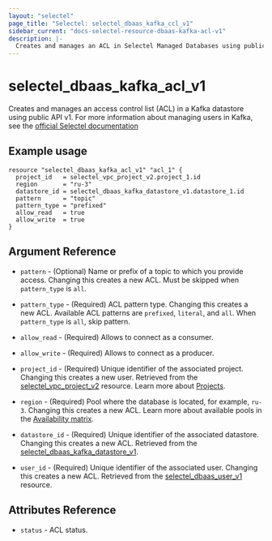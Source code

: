 ```yaml
---
layout: "selectel"
page_title: "Selectel: selectel_dbaas_kafka_ccl_v1"
sidebar_current: "docs-selectel-resource-dbaas-kafka-acl-v1"
description: |-
  Creates and manages an ACL in Selectel Managed Databases using public API v1.
---
```


# selectel\_dbaas\_kafka\_acl\_v1

Creates and manages an access control list (ACL) in a Kafka datastore using public API v1. For more information about managing users in Kafka, see the [official Selectel documentation](https://docs.selectel.ru/en/cloud/managed-databases/kafka/manage-users/)

## Example usage

```hcl
resource "selectel_dbaas_kafka_acl_v1" "acl_1" {
  project_id   = selectel_vpc_project_v2.project_1.id
  region       = "ru-3"
  datastore_id = selectel_dbaas_kafka_datastore_v1.datastore_1.id
  pattern      = "topic"
  pattern_type = "prefixed"
  allow_read   = true
  allow_write  = true
}
```

## Argument Reference

* `pattern` - (Optional) Name or prefix of a topic to which you provide access. Changing this creates a new ACL. Must be skipped when `pattern_type` is `all`.

* `pattern_type` - (Required) ACL pattern type. Changing this creates a new ACL. Available ACL patterns are `prefixed`, `literal`, and  `all`. When `pattern_type` is `all`, skip pattern.

* `allow_read` - (Required) Allows to connect as a consumer.

* `allow_write` - (Required) Allows to connect as a producer.

* `project_id` - (Required) Unique identifier of the associated project. Changing this creates a new user. Retrieved from the [selectel_vpc_project_v2](https://registry.terraform.io/providers/selectel/selectel/latest/docs/resources/vpc_project_v2) resource. Learn more about [Projects](https://docs.selectel.ru/en/control-panel-actions/projects/about-projects/).

* `region` - (Required) Pool where the database is located, for example, `ru-3`. Changing this creates a new ACL. Learn more about available pools in the [Availability matrix](https://docs.selectel.ru/en/control-panel-actions/availability-matrix/#managed-databases).

* `datastore_id` - (Required) Unique identifier of the associated datastore. Changing this creates a new ACL. Retrieved from the [selectel_dbaas_kafka_datastore_v1](https://registry.terraform.io/providers/selectel/selectel/latest/docs/resources/dbaas_kafka_datastore_v1).

* `user_id` - (Required) Unique identifier of the associated user. Changing this creates a new ACL. Retrieved from the [selectel_dbaas_user_v1](https://registry.terraform.io/providers/selectel/selectel/latest/docs/resources/dbaas_user_v1) resource.

## Attributes Reference

* `status` - ACL status.
